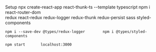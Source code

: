 Setup
    npx create-react-app react-thunk-ts --template typescript
    npm i   react-router-dom    
            redux   react-redux     redux-logger    redux-thunk     redux-persist
            sass    styled-components
            
    npm i --save-dev @types/redux-logger        npm i @types/styled-components

    npm start       localhost:3000

